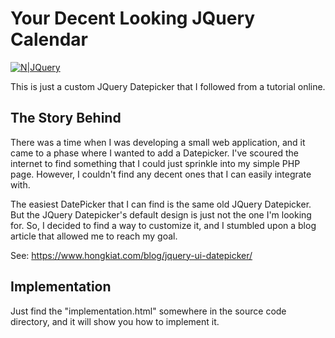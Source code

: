 # Your Decent Looking JQuery Calendar

[![N|JQuery](https://upload.wikimedia.org/wikipedia/commons/f/fd/JQuery-Logo.svg)](https://jqueryui.com/download/)

This is just a custom JQuery Datepicker that I followed from a tutorial online.

## The Story Behind

There was a time when I was developing a small web application, and it came to a phase where I wanted to add a Datepicker. I've scoured the internet to find something that I could just sprinkle into my simple PHP page. However, I couldn't find any decent ones that I can easily integrate with.

The easiest DatePicker that I can find is the same old JQuery Datepicker. But the JQuery Datepicker's default design is just not the one I'm looking for. So, I decided to find a way to customize it, and I stumbled upon a blog article that allowed me to reach my goal.

See: https://www.hongkiat.com/blog/jquery-ui-datepicker/

## Implementation

Just find the "implementation.html" somewhere in the source code directory, and it will show you how to implement it.

